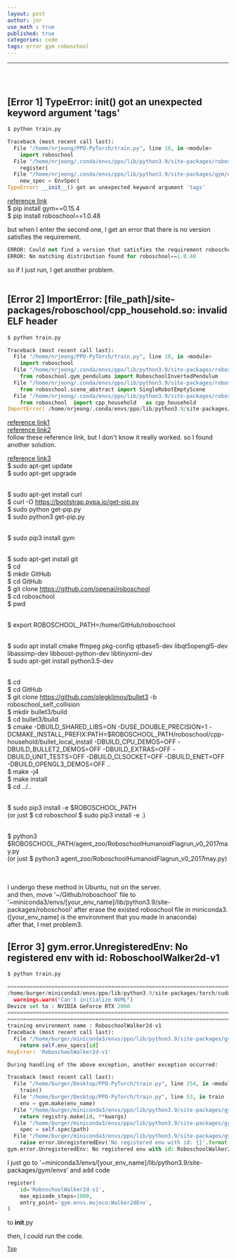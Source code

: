 ```yaml
---
layout: post
author: jnr
use_math : true
published: true
categories: code
tags: error gym roboschool
---
```


---
<h2 id="top"></h2><br>

## [Error 1] TypeError: __init__() got an unexpected keyword argument 'tags'
```python
$ python train.py

Traceback (most recent call last):
  File "/home/nrjeong/PPO-PyTorch/train.py", line 10, in <module>
    import roboschool
  File "/home/nrjeong/.conda/envs/ppo/lib/python3.9/site-packages/roboschool/__init__.py", line 66, in <module>
    register(
  File "/home/nrjeong/.conda/envs/ppo/lib/python3.9/site-packages/gym/envs/registration.py", line 484, in register
    new_spec = EnvSpec(
TypeError: __init__() got an unexpected keyword argument 'tags'
```
[reference link](https://github.com/openai/roboschool/issues/208)<br>
$ pip install gym==0.15.4<br>
$ pip install roboschool==1.0.48

but when I enter the second one, I get an error that there is no version satisfies the requirement.<br>

```python
ERROR: Could not find a version that satisfies the requirement roboschool==1.0.48 (from versions: 1.0.1, 1.0.3, 1.0.6, 1.0.7, 1.0.8, 1.0.15, 1.0.16, 1.0.17, 1.0.18, 1.0.19, 1.0.20, 1.0.34)
ERROR: No matching distribution found for roboschool==1.0.48
```
so if I just run, I get another problem. <br><br>

## [Error 2] ImportError: [file_path]/site-packages/roboschool/cpp_household.so: invalid ELF header
```python
$ python train.py

Traceback (most recent call last):
  File "/home/nrjeong/PPO-PyTorch/train.py", line 10, in <module>
    import roboschool
  File "/home/nrjeong/.conda/envs/ppo/lib/python3.9/site-packages/roboschool/__init__.py", line 167, in <module>
    from roboschool.gym_pendulums import RoboschoolInvertedPendulum
  File "/home/nrjeong/.conda/envs/ppo/lib/python3.9/site-packages/roboschool/gym_pendulums.py", line 1, in <module>
    from roboschool.scene_abstract import SingleRobotEmptyScene
  File "/home/nrjeong/.conda/envs/ppo/lib/python3.9/site-packages/roboschool/scene_abstract.py", line 12, in <module>
    from roboschool  import cpp_household   as cpp_household
ImportError: /home/nrjeong/.conda/envs/ppo/lib/python3.9/site-packages/roboschool/cpp_household.so: invalid ELF header
```

[reference link1](https://velog.io/@everyman123/Mujoco-py-%EC%84%A4%EC%B9%98%EB%B2%95)   
[reference link2](https://blog.naver.com/pjhool/222525089743)<br>
follow these reference link, but I don't know it really worked.
so I found another solution.<br>

[reference link3](https://github.com/openai/roboschool/issues/112)<br>
$ sudo apt-get update<br>
$ sudo apt-get upgrade<br><br>

$ sudo apt-get install curl<br>
$ curl -O https://bootstrap.pypa.io/get-pip.py<br>
$ sudo python get-pip.py<br>
$ sudo python3 get-pip.py<br><br>

$ sudo pip3 install gym<br><br>

$ sudo apt-get install git<br>
$ cd<br>
$ mkdir GitHub<br>
$ cd GitHub<br>
$ git clone https://github.com/openai/roboschool<br>
$ cd roboschool<br>
$ pwd<br><br>

$ export ROBOSCHOOL_PATH=/home/GitHub/roboschool<br><br>

$ sudo apt install cmake ffmpeg pkg-config qtbase5-dev libqt5opengl5-dev libassimp-dev libboost-python-dev libtinyxml-dev<br>
$ sudo apt-get install python3.5-dev<br><br>

$ cd<br>
$ cd GitHub<br>
$ git clone https://github.com/olegklimov/bullet3 -b roboschool_self_collision<br>
$ mkdir bullet3/build<br>
$ cd bullet3/build<br>
$ cmake -DBUILD_SHARED_LIBS=ON -DUSE_DOUBLE_PRECISION=1 -DCMAKE_INSTALL_PREFIX:PATH=$ROBOSCHOOL_PATH/roboschool/cpp-household/bullet_local_install -DBUILD_CPU_DEMOS=OFF -DBUILD_BULLET2_DEMOS=OFF -DBUILD_EXTRAS=OFF  -DBUILD_UNIT_TESTS=OFF -DBUILD_CLSOCKET=OFF -DBUILD_ENET=OFF -DBUILD_OPENGL3_DEMOS=OFF ..<br>
$ make -j4<br>
$ make install<br>
$ cd ../..<br><br>

$ sudo pip3 install -e $ROBOSCHOOL_PATH<br>
(or just $ cd roboschool    $ sudo pip3 install -e .)<br><br>

$ python3 $ROBOSCHOOL_PATH/agent_zoo/RoboschoolHumanoidFlagrun_v0_2017may.py<br>
(or just $ python3 agent_zoo/RoboschoolHumanoidFlagrun_v0_2017may.py)<br><br><br>

I undergo these method in Ubuntu, not on the server.<br>
and then, move '~/Github/roboschool' file to '~miniconda3/envs/[your_env_name]/lib/python3.9/site-packages/roboschool' after erase the existed roboschool file in miniconda3.<br>
([your_env_name] is the environment that you made in anaconda)<br>
after that, I met problem3.<br>

## [Error 3] gym.error.UnregisteredEnv: No registered env with id: RoboschoolWalker2d-v1
```python
$ python train.py

============================================================================================
/home/burger/miniconda3/envs/ppo/lib/python3.9/site-packages/torch/cuda/__init__.py:546: UserWarning: Can't initialize NVML
  warnings.warn("Can't initialize NVML")
Device set to : NVIDIA GeForce RTX 2060
============================================================================================
============================================================================================
training environment name : RoboschoolWalker2d-v1
Traceback (most recent call last):
  File "/home/burger/miniconda3/envs/ppo/lib/python3.9/site-packages/gym/envs/registration.py", line 132, in spec
    return self.env_specs[id]
KeyError: 'RoboschoolWalker2d-v1'

During handling of the above exception, another exception occurred:

Traceback (most recent call last):
  File "/home/burger/Desktop/PPO-PyTorch/train.py", line 254, in <module>
    train()
  File "/home/burger/Desktop/PPO-PyTorch/train.py", line 53, in train
    env = gym.make(env_name)
  File "/home/burger/miniconda3/envs/ppo/lib/python3.9/site-packages/gym/envs/registration.py", line 156, in make
    return registry.make(id, **kwargs)
  File "/home/burger/miniconda3/envs/ppo/lib/python3.9/site-packages/gym/envs/registration.py", line 100, in make
    spec = self.spec(path)
  File "/home/burger/miniconda3/envs/ppo/lib/python3.9/site-packages/gym/envs/registration.py", line 142, in spec
    raise error.UnregisteredEnv('No registered env with id: {}'.format(id))
gym.error.UnregisteredEnv: No registered env with id: RoboschoolWalker2d-v1
```
I just go to '~miniconda3/envs/[your_env_name]/lib/python3.9/site-packages/gym/envs' and add code
```python
register(
    id='RoboschoolWalker2d-v1',
    max_episode_steps=1000,
    entry_point='gym.envs.mujoco:Walker2dEnv',
)
```
to __init__.py

then, I could run the code. <br>

[`Top`](#top)
